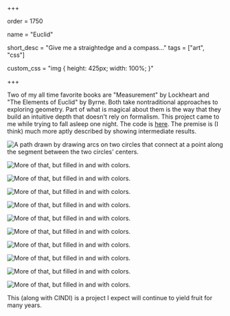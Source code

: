 +++

order = 1750

name = "Euclid"

short_desc = "Give me a straightedge and a compass..."
tags = ["art", "css"]

custom_css = "img { height: 425px; width: 100%; }"

+++

Two of my all time favorite books are "Measurement" by Lockheart and "The Elements of Euclid" by Byrne. Both take nontraditional approaches to exploring geometry. Part of what is magical about them is the way that they build an intuitive depth that doesn't rely on formalism. This project came to me while trying to fall asleep one night. The code is [here](https://github.com/gbdubs/euclid). The premise is (I think) much more aptly described by showing intermediate results. 

![A path drawn by drawing arcs on two circles that connect at a point along the segment between the two circles' centers.](../img/euclid_1.svg)

![More of that, but filled in and with colors.](../img/euclid_2.svg)

![More of that, but filled in and with colors.](../img/euclid_3.svg)

![More of that, but filled in and with colors.](../img/euclid_3a.svg)

![More of that, but filled in and with colors.](../img/euclid_4.svg)

![More of that, but filled in and with colors.](../img/euclid_5.svg)

![More of that, but filled in and with colors.](../img/euclid_6.svg)

![More of that, but filled in and with colors.](../img/euclid_7.svg)

![More of that, but filled in and with colors.](../img/euclid_8.svg)

![More of that, but filled in and with colors.](../img/euclid_9.svg)

![More of that, but filled in and with colors.](../img/euclid_10.svg)

This (along with CINDI) is a project I expect will continue to yield fruit for many years.
